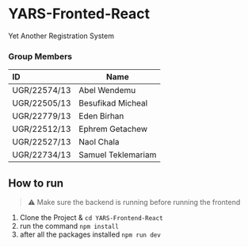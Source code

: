 # YARS-Fronted-React
Yet Another Registration System

### Group Members
| ID | Name |
|:----|------|
| UGR/22574/13 | Abel Wendemu |
| UGR/22505/13 | Besufikad Micheal |
| UGR/22779/13 | Eden Birhan |
| UGR/22512/13 | Ephrem Getachew |
| UGR/22527/13 | Naol Chala |
| UGR/22734/13 | Samuel Teklemariam |

## How to run
> ⚠ Make sure the backend is running before running the frontend
1. Clone the Project & `cd YARS-Frontend-React`
2. run the command `npm install`
3. after all the packages installed `npm run dev`
